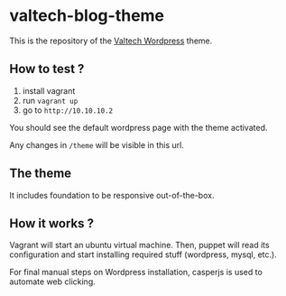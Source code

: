 valtech-blog-theme
==================

This is the repository of the [Valtech Wordpress](blog.valtech.fr) theme.

How to test ?
-------------

 1. install vagrant
 1. run `vagrant up`
 1. go to `http://10.10.10.2`

You should see the default wordpress page with the theme activated.

Any changes in `/theme` will be visible in this url.


The theme
---------

It includes foundation to be responsive out-of-the-box.


How it works ?
--------------

Vagrant will start an ubuntu virtual machine. Then, puppet will read its configuration and start installing required stuff (wordpress, mysql, etc.).

For final manual steps on Wordpress installation, casperjs is used to automate web clicking.
